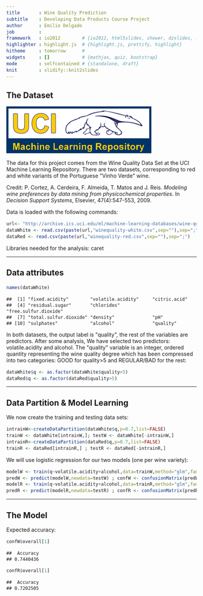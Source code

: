 ```yaml
---
title       : Wine Quality Prediction
subtitle    : Developing Data Products Course Project
author      : Emilio Delgado
job         : 
framework   : io2012        # {io2012, html5slides, shower, dzslides, ...}
highlighter : highlight.js  # {highlight.js, prettify, highlight}
hitheme     : tomorrow      # 
widgets     : []            # {mathjax, quiz, bootstrap}
mode        : selfcontained # {standalone, draft}
knit        : slidify::knit2slides
---
```


<style>
em {
  font-style: italic
}
</style>




## The Dataset

![logoUCI](assets/img/logoUCI.gif)

The data for this project comes from the Wine Quality Data Set at the UCI Machine Learning Repository. There are two datasets, corresponding to red and white variants of the Portuguese "Vinho Verde" wine.

Credit:
P. Cortez, A. Cerdeira, F. Almeida, T. Matos and J. Reis. 
_Modeling wine preferences by data mining from physicochemical properties_. 
In *Decision Support Systems*, Elsevier, 47(4):547-553, 2009.

Data is loaded with the following commands:


```r
url<- "http://archive.ics.uci.edu/ml/machine-learning-databases/wine-quality/"
dataWhite <- read.csv(paste(url,"winequality-white.csv",sep=""),sep=";")
dataRed <- read.csv(paste(url,"winequality-red.csv",sep=""),sep=";")
```

Libraries needed for the analysis: caret



---

## Data attributes


```r
names(dataWhite)
```

```
##  [1] "fixed.acidity"        "volatile.acidity"     "citric.acid"         
##  [4] "residual.sugar"       "chlorides"            "free.sulfur.dioxide" 
##  [7] "total.sulfur.dioxide" "density"              "pH"                  
## [10] "sulphates"            "alcohol"              "quality"
```

In both datasets, the output label is "quality", the rest of the variables are predictors. After some analysis, We have selected two predictors: volatile.acidity and alcohol. The "quality" variable is an integer, ordered quantity representing the wine quality degree which has been compressed into two categories: GOOD for quality>5 and REGULAR/BAD for the rest:

```r
dataWhite$q <- as.factor(dataWhite$quality>5)
dataRed$q <- as.factor(dataRed$quality>5)
```

---


## Data Partition & Model Learning

We now create the training and testing data sets:


```r
intrainW<-createDataPartition(dataWhite$q,p=0.7,list=FALSE)
trainW <- dataWhite[intrainW,]; testW <- dataWhite[-intrainW,]
intrainR<-createDataPartition(dataRed$q,p=0.7,list=FALSE)
trainR <- dataRed[intrainR,] ; testR <- dataRed[-intrainR,]
```

We will use logistic regression for our two models (one per wine variety):

```r
modelW <- train(q~volatile.acidity+alcohol,data=trainW,method="glm",family=binomial)
predW <- predict(modelW,newdata=testW) ; confW <- confusionMatrix(predW,testW$q)
modelR <- train(q~volatile.acidity+alcohol,data=trainR,method="glm",family=binomial)
predR <- predict(modelR,newdata=testR) ; confR <- confusionMatrix(predR,testR$q)
```

---

## The Model 

Expected accuracy:

```r
confW$overall[1]
```

```
##  Accuracy 
## 0.7440436
```

```r
confR$overall[1]
```

```
##  Accuracy 
## 0.7202505
```







